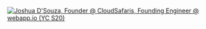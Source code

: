 [![Joshua D'Souza, Founder @ CloudSafaris, Founding Engineer @ webapp.io (YC S20)](https://pimp-my-readme-next.vercel.app/api/wavy-banner?subtitle=Founder%20%40%20CloudSafaris%2C%20Founding%20Engineer%20%40%20webapp.io%20%28YC%20S20%29&title=Joshua%20D%27Souza)](https://pimp-my-readme-next.vercel.app)
